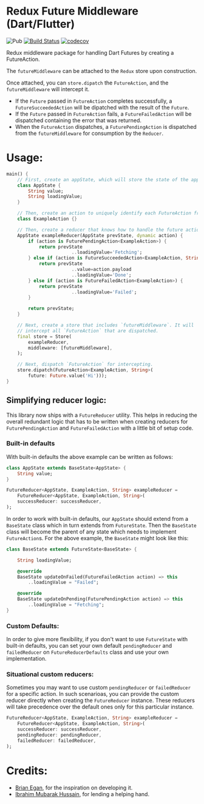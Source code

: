 # Redux Future Middleware (Dart/Flutter)

![Pub](https://img.shields.io/pub/v/redux_future_middleware)
[![Build Status](https://travis-ci.org/shbmbhrdwj/redux_future.svg?branch=master)](https://travis-ci.org/shbmbhrdwj/redux_future) [![codecov](https://codecov.io/gh/shbmbhrdwj/redux_future/branch/master/graph/badge.svg)](https://codecov.io/gh/shbmbhrdwj/redux_future)

Redux middleware package for handling Dart Futures by creating a FutureAction.

The `futureMiddleware` can be attached to the `Redux` store upon construction.

Once attached, you can `store.dipatch` the `FutureAction`, and the `futureMiddleware` will intercept it.

- If the `Future` passed in `FutureAction` completes successfully, a `FutureSucceededAction` will be dipatched with the result of the `Future`.
- If the `Future` passed in `FutureAction` fails, a `FutureFailedAction` will be dispatched containing the error that was returned.
- When the `FutureAction` dispatches, a `FuturePendingAction` is dispatched from the `futureMiddleware` for consumption by the `Reducer`.

# Usage:

```dart
main() {
    // First, create an appState, which will store the state of the app at any instant.
    class AppState {
        String value;
        String loadingValue;
    }

    // Then, create an action to uniquely identify each FutureAction from others.
    class ExampleAction {}

    // Then, create a reducer that knows how to handle the future actions
    AppState exampleReducer(AppState prevState, dynamic action) {
        if (action is FuturePendingAction<ExampleAction>) {
            return prevState
                        ..loadingValue='Fetching';
        } else if (action is FutureSucceededAction<ExampleAction, String>) {
            return prevState
                        ..value=action.payload
                        ..loadingValue='Done';
        } else if (action is FutureFailedAction<ExampleAction>) {
            return prevState
                        ..loadingValue='Failed';
        }

        return prevState;
    }

    // Next, create a store that includes `futureMiddleware`. It will
    // intercept all `FutureAction` that are dispatched.
    final store = Store(
        exampleReducer,
        middleware: [futureMiddleware],
    );

    // Next, dispatch `FutureAction` for intercepting.
    store.dipatch(FutureAction<ExampleAction, String>(
        future: Future.value('Hi')));
}
```

## Simplifying reducer logic:

This library now ships with a `FutureReducer` utility. This helps in reducing the overall redundant logic that has to be written when creating reducers for `FuturePendingAction` and `FutureFailedAction` with a little bit of setup code.

### Built-in defaults

With built-in defaults the above example can be written as follows:

```dart
class AppState extends BaseState<AppState> {
    String value;
}

FutureReducer<AppState, ExampleAction, String> exampleReducer =
    FutureReducer<AppState, ExampleAction, String>(
    successReducer: successReducer,
);
```

In order to work with built-in defaults, our `AppState` should extend from a `BaseState` class which in turn extends
from `FutureState`. Then the `BaseState` class will become the parent of any state which needs to implement `FutureAction`s. For the above example, the `BaseState` might look like this:

```dart
class BaseState extends FutureState<BaseState> {

    String loadingValue;

    @override
    BaseState updateOnFailed(FutureFailedAction action) => this
        ..loadingValue = "Failed";

    @override
    BaseState updateOnPending(FuturePendingAction action) => this
        ..loadingValue = "Fetching";
}
```

### Custom Defaults:

In order to give more flexibility, if you don't want to use `FutureState` with built-in defaults, you can set your own
default `pendingReducer` and `failedReducer` on `FutureReducerDefaults` class and use your own implementation.

### Situational custom reducers:

Sometimes you may want to use custom `pendingReducer` or `failedReducer` for a specific action. In such scenarioas, you can provide the custom reducer directly when creating the `FutureReducer` instance. These reducers will take precedence over the default ones only for this particular instance.

```dart
FutureReducer<AppState, ExampleAction, String> exampleReducer =
    FutureReducer<AppState, ExampleAction, String>(
    successReducer: successReducer,
    pendingReducer: pendingReducer,
    failedReducer: failedReducer,
);
```

# Credits:

- [Brian Egan](http://github.com/brianegan), for the inspiration on developing it.
- [Ibrahim Mubarak Hussain](https://github.com/ibrahim-mubarak), for lending a helping hand.
